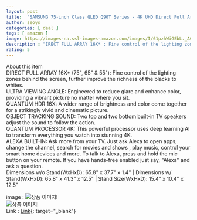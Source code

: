 ```yaml
---
layout: post
title:  "SAMSUNG 75-inch Class QLED Q90T Series - 4K UHD Direct Full Array 16X Quantum HDR 16X Smart TV with Alexa Built-in (QN75Q90TAFXZA, 2020 Model)($137/Free)"
author: seoys
categories: [ deal ]
tags: [ amazon ]
image: https://images-na.ssl-images-amazon.com/images/I/61pzhWiGSbL._AC_SL1000_.jpg
description : "IRECT FULL ARRAY 16X* : Fine control of the lighting zones behind the screen, further improve the richness of the blacks to whites.  "
rating: 5
---
```


About this item  
DIRECT FULL ARRAY 16X* (75", 65" & 55"): Fine control of the lighting zones behind the screen, further improve the richness of the blacks to whites.  
ULTRA VIEWING ANGLE: Engineered to reduce glare and enhance color, providing a vibrant picture no matter where you sit.  
QUANTUM HDR 16X: A wider range of brightness and color come together for a strikingly vivid and cinematic picture.  
OBJECT TRACKING SOUND: Two top and two bottom built-in TV speakers adjust the sound to follow the action.  
QUANTUM PROCESSOR 4K: This powerful processor uses deep learning AI to transform everything you watch into stunning 4K.  
ALEXA BUILT-IN: Ask more from your TV. Just ask Alexa to open apps, change the channel, search for movies and shows , play music, control your smart home devices and more. To talk to Alexa, press and hold the mic button on your remote. If you have hands-free enabled just say, "Alexa" and ask a question.  
Dimensions w/o Stand(WxHxD): 65.8" x 37.7" x 1.4" | Dimensions w/ Stand(WxHxD): 65.8" x 41.3" x 12.5" | Stand Size(WxHxD): 15.4" x 10.4" x 12.5"

image : ![상품 이미지!](https://seoys.github.io/deals/assets/images/deal/2020111601.png)<br>
![상품 이미지!](https://seoys.github.io/deals/assets/images/deal/2020111602.png)<br>
Link : [Link](https://www.amazon.com/gp/product/B0851Q4F7P/ref=ppx_yo_dt_b_asin_title_o08?ie=UTF8&psc=1){: target="_blank"}<br>
<!-- Code : <strong>BLACKFRI</strong> -->

